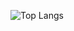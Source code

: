 ![Top Langs](https://github-readme-stats.vercel.app/api/top-langs/?username=rafael-uchoa&layout=compact&theme=github_dark&hide=rich%20text%20format,javascript,css,glsl,html&size_weight=0.5&count_weight=0.5)
